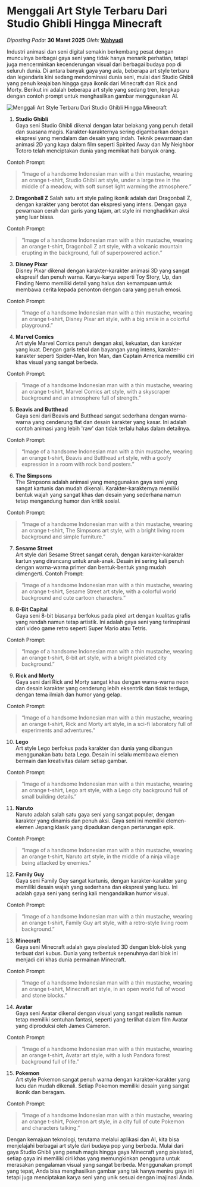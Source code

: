 # Menggali Art Style Terbaru Dari Studio Ghibli Hingga Minecraft

_Diposting Pada:_ **30 Maret 2025**
_Oleh:_  [**Wahyudi**](../author/wahyudi.html)

Industri animasi dan seni digital semakin berkembang pesat dengan munculnya berbagai gaya seni yang tidak hanya menarik perhatian, tetapi juga mencerminkan kecenderungan visual dari berbagai budaya pop di seluruh dunia. Di antara banyak gaya yang ada, beberapa art style terbaru dan legendaris kini sedang mendominasi dunia seni, mulai dari Studio Ghibli yang penuh keajaiban hingga gaya ikonik dari Minecraft dan Rick and Morty. Berikut ini adalah beberapa art style yang sedang tren, lengkap dengan contoh prompt untuk menghasilkan gambar menggunakan AI.

![Menggali Art Style Terbaru Dari Studio Ghibli Hingga Minecraft](https://qph.cf2.quoracdn.net/main-qimg-c5b7c572e4d393e1420b30ceb00d2f63)

1. **Studio Ghibli**  
Gaya seni Studio Ghibli dikenal dengan latar belakang yang penuh detail dan suasana magis. Karakter-karakternya sering digambarkan dengan ekspresi yang mendalam dan desain yang indah. Teknik pewarnaan dan animasi 2D yang kaya dalam film seperti Spirited Away dan My Neighbor Totoro telah menciptakan dunia yang memikat hati banyak orang.

Contoh Prompt:  

> “Image of a handsome Indonesian man with a thin mustache, wearing an orange t-shirt, Studio Ghibli art style, under a large tree in the middle of a meadow, with soft sunset light warming the atmosphere.”

2. **Dragonball Z**
Salah satu art style paling ikonik adalah dari Dragonball Z, dengan karakter yang berotot dan ekspresi yang intens. Dengan gaya pewarnaan cerah dan garis yang tajam, art style ini menghadirkan aksi yang luar biasa.

Contoh Prompt:

> “Image of a handsome Indonesian man with a thin mustache, wearing an orange t-shirt, Dragonball Z art style, with a volcanic mountain erupting in the background, full of superpowered action.”

3. **Disney Pixar**  
Disney Pixar dikenal dengan karakter-karakter animasi 3D yang sangat ekspresif dan penuh warna. Karya-karya seperti Toy Story, Up, dan Finding Nemo memiliki detail yang halus dan kemampuan untuk membawa cerita kepada penonton dengan cara yang penuh emosi.

Contoh Prompt: 

> “Image of a handsome Indonesian man with a thin mustache, wearing an orange t-shirt, Disney Pixar art style, with a big smile in a colorful playground.”

4. **Marvel Comics**  
Art style Marvel Comics penuh dengan aksi, kekuatan, dan karakter yang kuat. Dengan garis tebal dan bayangan yang intens, karakter-karakter seperti Spider-Man, Iron Man, dan Captain America memiliki ciri khas visual yang sangat berbeda.

Contoh Prompt:

> “Image of a handsome Indonesian man with a thin mustache, wearing an orange t-shirt, Marvel Comics art style, with a skyscraper background and an atmosphere full of strength.”

5. **Beavis and Butthead**  
Gaya seni dari Beavis and Butthead sangat sederhana dengan warna-warna yang cenderung flat dan desain karakter yang kasar. Ini adalah contoh animasi yang lebih 'raw' dan tidak terlalu halus dalam detailnya.

Contoh Prompt: 

> “Image of a handsome Indonesian man with a thin mustache, wearing an orange t-shirt, Beavis and Butthead art style, with a goofy expression in a room with rock band posters.”

6. **The Simpsons**  
The Simpsons adalah animasi yang menggunakan gaya seni yang sangat kartunis dan mudah dikenali. Karakter-karakternya memiliki bentuk wajah yang sangat khas dan desain yang sederhana namun tetap mengandung humor dan kritik sosial.

Contoh Prompt:

> “Image of a handsome Indonesian man with a thin mustache, wearing an orange t-shirt, The Simpsons art style, with a bright living room background and simple furniture.”

7. **Sesame Street**  
Art style dari Sesame Street sangat cerah, dengan karakter-karakter kartun yang dirancang untuk anak-anak. Desain ini sering kali penuh dengan warna-warna primer dan bentuk-bentuk yang mudah dimengerti.
Contoh Prompt: 

> “Image of a handsome Indonesian man with a thin mustache, wearing an orange t-shirt, Sesame Street art style, with a colorful world background and cute cartoon characters.”

8. **8-Bit Capital**  
Gaya seni 8-bit biasanya berfokus pada pixel art dengan kualitas grafis yang rendah namun tetap artistik. Ini adalah gaya seni yang terinspirasi dari video game retro seperti Super Mario atau Tetris.

Contoh Prompt: 

> “Image of a handsome Indonesian man with a thin mustache, wearing an orange t-shirt, 8-bit art style, with a bright pixelated city background.”

9. **Rick and Morty**  
Gaya seni dari Rick and Morty sangat khas dengan warna-warna neon dan desain karakter yang cenderung lebih eksentrik dan tidak terduga, dengan tema ilmiah dan humor yang gelap.

Contoh Prompt: 

> “Image of a handsome Indonesian man with a thin mustache, wearing an orange t-shirt, Rick and Morty art style, in a sci-fi laboratory full of experiments and adventures.”

10. **Lego**  
Art style Lego berfokus pada karakter dan dunia yang dibangun menggunakan batu bata Lego. Desain ini selalu membawa elemen bermain dan kreativitas dalam setiap gambar.

Contoh Prompt:

> “Image of a handsome Indonesian man with a thin mustache, wearing an orange t-shirt, Lego art style, with a Lego city background full of small building details.”

11. **Naruto**  
Naruto adalah salah satu gaya seni yang sangat populer, dengan karakter yang dinamis dan penuh aksi. Gaya seni ini memiliki elemen-elemen Jepang klasik yang dipadukan dengan pertarungan epik.

Contoh Prompt: 

> “Image of a handsome Indonesian man with a thin mustache, wearing an orange t-shirt, Naruto art style, in the middle of a ninja village being attacked by enemies.”

12. **Family Guy**  
Gaya seni Family Guy sangat kartunis, dengan karakter-karakter yang memiliki desain wajah yang sederhana dan ekspresi yang lucu. Ini adalah gaya seni yang sering kali mengandalkan humor visual.

Contoh Prompt: 

> “Image of a handsome Indonesian man with a thin mustache, wearing an orange t-shirt, Family Guy art style, with a retro-style living room background.”

13. **Minecraft**  
Gaya seni Minecraft adalah gaya pixelated 3D dengan blok-blok yang terbuat dari kubus. Dunia yang terbentuk sepenuhnya dari blok ini menjadi ciri khas dunia permainan Minecraft.

Contoh Prompt:

> “Image of a handsome Indonesian man with a thin mustache, wearing an orange t-shirt, Minecraft art style, in an open world full of wood and stone blocks.”

14. **Avatar**  
Gaya seni Avatar dikenal dengan visual yang sangat realistis namun tetap memiliki sentuhan fantasi, seperti yang terlihat dalam film Avatar yang diproduksi oleh James Cameron.

Contoh Prompt:

> “Image of a handsome Indonesian man with a thin mustache, wearing an orange t-shirt, Avatar art style, with a lush Pandora forest background full of life.”

15. **Pokemon**  
Art style Pokemon sangat penuh warna dengan karakter-karakter yang lucu dan mudah dikenali. Setiap Pokemon memiliki desain yang sangat ikonik dan beragam.

Contoh Prompt:

> “Image of a handsome Indonesian man with a thin mustache, wearing an orange t-shirt, Pokemon art style, in a city full of cute Pokemon and characters talking.”

Dengan kemajuan teknologi, terutama melalui aplikasi dan AI, kita bisa menjelajahi berbagai art style dari budaya pop yang berbeda. Mulai dari gaya Studio Ghibli yang penuh magis hingga gaya Minecraft yang pixelated, setiap gaya ini memiliki ciri khas yang memungkinkan pengguna untuk merasakan pengalaman visual yang sangat berbeda. Menggunakan prompt yang tepat, Anda bisa menghasilkan gambar yang tak hanya meniru gaya ini tetapi juga menciptakan karya seni yang unik sesuai dengan imajinasi Anda.
